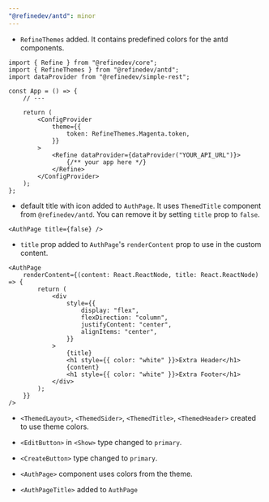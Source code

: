 ```yaml
---
"@refinedev/antd": minor
---
```


-   `RefineThemes` added. It contains predefined colors for the antd components.

```tsx
import { Refine } from "@refinedev/core";
import { RefineThemes } from "@refinedev/antd";
import dataProvider from "@refinedev/simple-rest";

const App = () => {
    // ---

    return (
        <ConfigProvider
            theme={{
                token: RefineThemes.Magenta.token,
            }}
        >
            <Refine dataProvider={dataProvider("YOUR_API_URL")}>
                {/** your app here */}
            </Refine>
        </ConfigProvider>
    );
};
```

-   default title with icon added to `AuthPage`. It uses `ThemedTitle` component from `@refinedev/antd`. You can remove it by setting `title` prop to `false`.

```tsx
<AuthPage title={false} />
```

-   `title` prop added to `AuthPage`'s `renderContent` prop to use in the custom content.

```tsx
<AuthPage
    renderContent={(content: React.ReactNode, title: React.ReactNode) => {
        return (
            <div
                style={{
                    display: "flex",
                    flexDirection: "column",
                    justifyContent: "center",
                    alignItems: "center",
                }}
            >
                {title}
                <h1 style={{ color: "white" }}>Extra Header</h1>
                {content}
                <h1 style={{ color: "white" }}>Extra Footer</h1>
            </div>
        );
    }}
/>
```

-   `<ThemedLayout>`, `<ThemedSider>`, `<ThemedTitle>`, `<ThemedHeader>` created to use theme colors.

-   `<EditButton>` in `<Show>` type changed to `primary`.
-   `<CreateButton>` type changed to `primary`.

-   `<AuthPage>` component uses colors from the theme.
-   `<AuthPageTitle>` added to `AuthPage`
